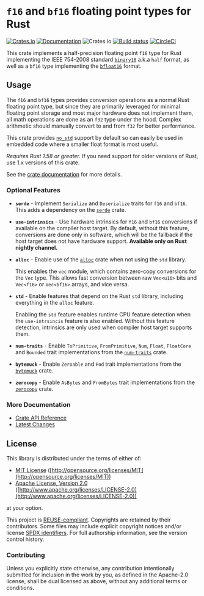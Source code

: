 # `f16` and `bf16` floating point types for Rust
[![Crates.io](https://img.shields.io/crates/v/half.svg)](https://crates.io/crates/half/) [![Documentation](https://docs.rs/half/badge.svg)](https://docs.rs/half/) ![Crates.io](https://img.shields.io/crates/l/half) [![Build status](https://github.com/starkat99/half-rs/actions/workflows/rust.yml/badge.svg?branch=master)](https://github.com/starkat99/half-rs/actions/workflows/rust.yml) [![CircleCI](https://dl.circleci.com/status-badge/img/gh/starkat99/half-rs/tree/main.svg?style=svg)](https://dl.circleci.com/status-badge/redirect/gh/starkat99/half-rs/tree/main)

This crate implements a half-precision floating point `f16` type for Rust implementing the IEEE
754-2008 standard [`binary16`](https://en.wikipedia.org/wiki/Half-precision_floating-point_format)
a.k.a `half` format, as well as a `bf16` type implementing the
[`bfloat16`](https://en.wikipedia.org/wiki/Bfloat16_floating-point_format) format.

## Usage

The `f16` and `bf16` types provides conversion operations as a normal Rust floating point type, but
since they are primarily leveraged for minimal floating point storage and most major hardware does
not implement them, all math operations are done as an `f32` type under the hood. Complex arithmetic
should manually convert to and from `f32` for better performance.

This crate provides [`no_std`](https://rust-embedded.github.io/book/intro/no-std.html) support by
default so can easily be used in embedded code where a smaller float format is most useful.

*Requires Rust 1.58 or greater.* If you need support for older versions of Rust, use 1.x versions of
this crate.

See the [crate documentation](https://docs.rs/half/) for more details.

### Optional Features

- **`serde`** - Implement `Serialize` and `Deserialize` traits for `f16` and `bf16`. This adds a
  dependency on the [`serde`](https://crates.io/crates/serde) crate.

- **`use-intrinsics`** - Use hardware intrinsics for `f16` and `bf16` conversions if available on
  the compiler host target. By default, without this feature, conversions are done only in software,
  which will be the fallback if the host target does not have hardware support. **Available only on
  Rust nightly channel.**

- **`alloc`** - Enable use of the [`alloc`](https://doc.rust-lang.org/alloc/) crate when not using
  the `std` library.

  This enables the `vec` module, which contains zero-copy conversions for the `Vec` type. This
  allows fast conversion between raw `Vec<u16>` bits and `Vec<f16>` or `Vec<bf16>` arrays, and vice
  versa.

- **`std`** - Enable features that depend on the Rust `std` library, including everything in the
  `alloc` feature.

  Enabling the `std` feature enables runtime CPU feature detection when the `use-intrsincis` feature
  is also enabled.
  Without this feature detection, intrinsics are only used when compiler host target supports them.

- **`num-traits`** - Enable `ToPrimitive`, `FromPrimitive`, `Num`, `Float`, `FloatCore` and
  `Bounded` trait implementations from the [`num-traits`](https://crates.io/crates/num-traits) crate.

- **`bytemuck`** - Enable `Zeroable` and `Pod` trait implementations from the
  [`bytemuck`](https://crates.io/crates/bytemuck) crate.

- **`zerocopy`** - Enable `AsBytes` and `FromBytes` trait implementations from the 
  [`zerocopy`](https://crates.io/crates/zerocopy) crate.

### More Documentation

- [Crate API Reference](https://docs.rs/half/)
- [Latest Changes](CHANGELOG.md)

## License

This library is distributed under the terms of either of:

* [MIT License](LICENSES/MIT.txt)
  ([http://opensource.org/licenses/MIT](http://opensource.org/licenses/MIT))
* [Apache License, Version 2.0](LICENSES/Apache-2.0.txt)
  ([http://www.apache.org/licenses/LICENSE-2.0](http://www.apache.org/licenses/LICENSE-2.0))

at your option.

This project is [REUSE-compliant](https://reuse.software/spec/). Copyrights are retained by their
contributors. Some files may include explicit copyright notices and/or license
[SPDX identifiers](https://spdx.dev/ids/). For full authorship information, see the version control
history.

### Contributing

Unless you explicitly state otherwise, any contribution intentionally submitted for inclusion in the
work by you, as defined in the Apache-2.0 license, shall be dual licensed as above, without any
additional terms or conditions.
